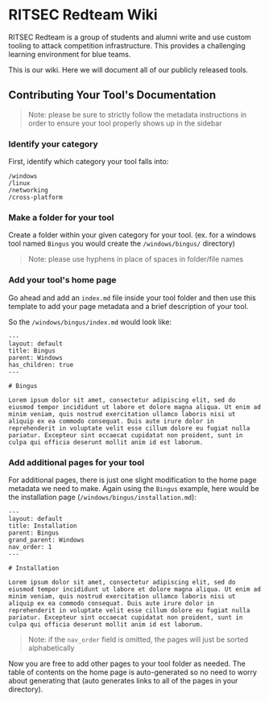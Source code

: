 # RITSEC Redteam Wiki

RITSEC Redteam is a group of students and alumni write and use custom tooling to attack competition infrastructure. This provides a challenging learning environment for blue teams.

This is our wiki. Here we will document all of our publicly released tools.

## Contributing Your Tool's Documentation

> Note: please be sure to strictly follow the metadata instructions in order to ensure your tool properly shows up in the sidebar

### Identify your category

First, identify which category your tool falls into:

```
/windows
/linux
/networking
/cross-platform
```

### Make a folder for your tool

Create a folder within your given category for your tool. (ex. for a windows tool named `Bingus` you would create the `/windows/bingus/` directory)

> Note: please use hyphens in place of spaces in folder/file names

### Add your tool's home page

Go ahead and add an `index.md` file inside your tool folder and then use this template to add your page metadata and a brief description of your tool.

So the `/windows/bingus/index.md` would look like:

```
---
layout: default
title: Bingus
parent: Windows
has_children: true
---

# Bingus

Lorem ipsum dolor sit amet, consectetur adipiscing elit, sed do eiusmod tempor incididunt ut labore et dolore magna aliqua. Ut enim ad minim veniam, quis nostrud exercitation ullamco laboris nisi ut aliquip ex ea commodo consequat. Duis aute irure dolor in reprehenderit in voluptate velit esse cillum dolore eu fugiat nulla pariatur. Excepteur sint occaecat cupidatat non proident, sunt in culpa qui officia deserunt mollit anim id est laborum.
```

### Add additional pages for your tool

For additional pages, there is just one slight modification to the home page metadata we need to make. Again using the `Bingus` example, here would be the installation page (`/windows/bingus/installation.md`):

```
---
layout: default
title: Installation
parent: Bingus
grand_parent: Windows
nav_order: 1
---

# Installation

Lorem ipsum dolor sit amet, consectetur adipiscing elit, sed do eiusmod tempor incididunt ut labore et dolore magna aliqua. Ut enim ad minim veniam, quis nostrud exercitation ullamco laboris nisi ut aliquip ex ea commodo consequat. Duis aute irure dolor in reprehenderit in voluptate velit esse cillum dolore eu fugiat nulla pariatur. Excepteur sint occaecat cupidatat non proident, sunt in culpa qui officia deserunt mollit anim id est laborum.
```

> Note: if the `nav_order` field is omitted, the pages will just be sorted alphabetically

Now you are free to add other pages to your tool folder as needed. The table of contents on the home page is auto-generated so no need to worry about generating that (auto generates links to all of the pages in your directory).
